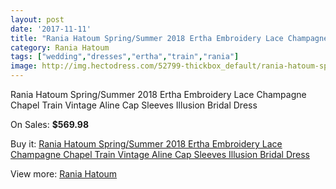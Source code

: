 ```yaml
---
layout: post
date: '2017-11-11'
title: "Rania Hatoum Spring/Summer 2018 Ertha Embroidery Lace Champagne Chapel Train Vintage Aline Cap Sleeves Illusion Bridal Dress"
category: Rania Hatoum
tags: ["wedding","dresses","ertha","train","rania"]
image: http://img.hectodress.com/52799-thickbox_default/rania-hatoum-spring-summer-2018-ertha-embroidery-lace-champagne-chapel-train-vintage-aline-cap-sleeves-illusion-bridal-dress.jpg
---
```

Rania Hatoum Spring/Summer 2018 Ertha Embroidery Lace Champagne Chapel Train Vintage Aline Cap Sleeves Illusion Bridal Dress

On Sales: **$569.98**
<a href="https://www.hectodress.com/rania-hatoum/16615-rania-hatoum-spring-summer-2018-ertha-embroidery-lace-champagne-chapel-train-vintage-aline-cap-sleeves-illusion-bridal-dress.html"><amp-img layout="responsive" width="600" height="600" src="//img.hectodress.com/52799-thickbox_default/rania-hatoum-spring-summer-2018-ertha-embroidery-lace-champagne-chapel-train-vintage-aline-cap-sleeves-illusion-bridal-dress.jpg" alt="Rania Hatoum Spring/Summer 2018 Ertha Embroidery Lace Champagne Chapel Train Vintage Aline Cap Sleeves Illusion Bridal Dress 0" /></a>
<a href="https://www.hectodress.com/rania-hatoum/16615-rania-hatoum-spring-summer-2018-ertha-embroidery-lace-champagne-chapel-train-vintage-aline-cap-sleeves-illusion-bridal-dress.html"><amp-img layout="responsive" width="600" height="600" src="//img.hectodress.com/52805-thickbox_default/rania-hatoum-spring-summer-2018-ertha-embroidery-lace-champagne-chapel-train-vintage-aline-cap-sleeves-illusion-bridal-dress.jpg" alt="Rania Hatoum Spring/Summer 2018 Ertha Embroidery Lace Champagne Chapel Train Vintage Aline Cap Sleeves Illusion Bridal Dress 1" /></a>
<a href="https://www.hectodress.com/rania-hatoum/16615-rania-hatoum-spring-summer-2018-ertha-embroidery-lace-champagne-chapel-train-vintage-aline-cap-sleeves-illusion-bridal-dress.html"><amp-img layout="responsive" width="600" height="600" src="//img.hectodress.com/52804-thickbox_default/rania-hatoum-spring-summer-2018-ertha-embroidery-lace-champagne-chapel-train-vintage-aline-cap-sleeves-illusion-bridal-dress.jpg" alt="Rania Hatoum Spring/Summer 2018 Ertha Embroidery Lace Champagne Chapel Train Vintage Aline Cap Sleeves Illusion Bridal Dress 2" /></a>
<a href="https://www.hectodress.com/rania-hatoum/16615-rania-hatoum-spring-summer-2018-ertha-embroidery-lace-champagne-chapel-train-vintage-aline-cap-sleeves-illusion-bridal-dress.html"><amp-img layout="responsive" width="600" height="600" src="//img.hectodress.com/52803-thickbox_default/rania-hatoum-spring-summer-2018-ertha-embroidery-lace-champagne-chapel-train-vintage-aline-cap-sleeves-illusion-bridal-dress.jpg" alt="Rania Hatoum Spring/Summer 2018 Ertha Embroidery Lace Champagne Chapel Train Vintage Aline Cap Sleeves Illusion Bridal Dress 3" /></a>
<a href="https://www.hectodress.com/rania-hatoum/16615-rania-hatoum-spring-summer-2018-ertha-embroidery-lace-champagne-chapel-train-vintage-aline-cap-sleeves-illusion-bridal-dress.html"><amp-img layout="responsive" width="600" height="600" src="//img.hectodress.com/52802-thickbox_default/rania-hatoum-spring-summer-2018-ertha-embroidery-lace-champagne-chapel-train-vintage-aline-cap-sleeves-illusion-bridal-dress.jpg" alt="Rania Hatoum Spring/Summer 2018 Ertha Embroidery Lace Champagne Chapel Train Vintage Aline Cap Sleeves Illusion Bridal Dress 4" /></a>
<a href="https://www.hectodress.com/rania-hatoum/16615-rania-hatoum-spring-summer-2018-ertha-embroidery-lace-champagne-chapel-train-vintage-aline-cap-sleeves-illusion-bridal-dress.html"><amp-img layout="responsive" width="600" height="600" src="//img.hectodress.com/52801-thickbox_default/rania-hatoum-spring-summer-2018-ertha-embroidery-lace-champagne-chapel-train-vintage-aline-cap-sleeves-illusion-bridal-dress.jpg" alt="Rania Hatoum Spring/Summer 2018 Ertha Embroidery Lace Champagne Chapel Train Vintage Aline Cap Sleeves Illusion Bridal Dress 5" /></a>
<a href="https://www.hectodress.com/rania-hatoum/16615-rania-hatoum-spring-summer-2018-ertha-embroidery-lace-champagne-chapel-train-vintage-aline-cap-sleeves-illusion-bridal-dress.html"><amp-img layout="responsive" width="600" height="600" src="//img.hectodress.com/52800-thickbox_default/rania-hatoum-spring-summer-2018-ertha-embroidery-lace-champagne-chapel-train-vintage-aline-cap-sleeves-illusion-bridal-dress.jpg" alt="Rania Hatoum Spring/Summer 2018 Ertha Embroidery Lace Champagne Chapel Train Vintage Aline Cap Sleeves Illusion Bridal Dress 6" /></a>

Buy it: [Rania Hatoum Spring/Summer 2018 Ertha Embroidery Lace Champagne Chapel Train Vintage Aline Cap Sleeves Illusion Bridal Dress](https://www.hectodress.com/rania-hatoum/16615-rania-hatoum-spring-summer-2018-ertha-embroidery-lace-champagne-chapel-train-vintage-aline-cap-sleeves-illusion-bridal-dress.html "Rania Hatoum Spring/Summer 2018 Ertha Embroidery Lace Champagne Chapel Train Vintage Aline Cap Sleeves Illusion Bridal Dress")

View more: [Rania Hatoum](https://www.hectodress.com/332-rania-hatoum "Rania Hatoum")